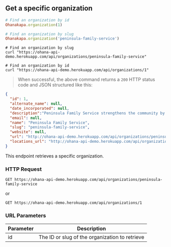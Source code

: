## Get a specific organization

```ruby
# Find an organization by id
Ohanakapa.organization(1)

# Find an organization by slug
Ohanakapa.organization('peninsula-family-service')
```

```shell
# Find an organization by slug
curl "https://ohana-api-demo.herokuapp.com/api/organizations/peninsula-family-service"

# Find an organization by id
curl "https://ohana-api-demo.herokuapp.com/api/organizations/1"
```

> When successful, the above command returns a `200` HTTP status code and JSON
> structured like this:

```json
{
  "id": 1,
  "alternate_name": null,
  "date_incorporated": null,
  "description":"Peninsula Family Service strengthens the community by providing children, families, and older adults the support and tools to realize their full potential and lead healthy, stable lives.",
  "email": null,
  "name": "Peninsula Family Service",
  "slug": "peninsula-family-service",
  "website": null,
  "url": "http://ohana-api-demo.herokuapp.com/api/organizations/peninsula-family-service",
  "locations_url": "http://ohana-api-demo.herokuapp.com/api/organizations/peninsula-family-service/locations"
}
```

This endpoint retrieves a specific organization.

### HTTP Request

`GET https://ohana-api-demo.herokuapp.com/api/organizations/peninsula-family-service`

or

`GET https://ohana-api-demo.herokuapp.com/api/organizations/1`

### URL Parameters

Parameter | Description
--------- | -----------
id | The ID or slug of the organization to retrieve
